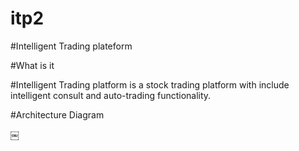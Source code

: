 # itp2
#Intelligent Trading plateform

#What is it

#Intelligent Trading platform is a stock trading platform with include intelligent consult and auto-trading functionality. 

#Architecture Diagram


￼
